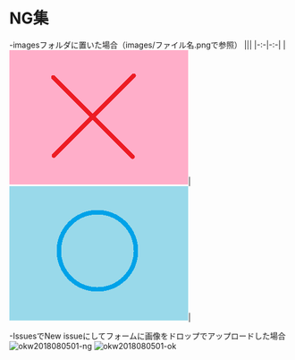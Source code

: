 # NG集

-imagesフォルダに置いた場合（images/ファイル名.pngで参照）
|||
|-:-|-:-|
|![okw2018080501-ng](images/okw2018080501-ng.png)|![okw2018080501-ok](images/okw2018080501-ok.png)|

-IssuesでNew issueにしてフォームに画像をドロップでアップロードした場合
![okw2018080501-ng](https://user-images.githubusercontent.com/2066921/43681933-a6d19e96-989d-11e8-9842-cb74d6b07fa8.png)
![okw2018080501-ok](https://user-images.githubusercontent.com/2066921/43681934-aa532346-989d-11e8-9686-edf1f6f6e698.png)

